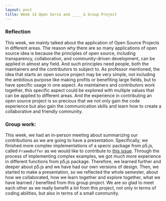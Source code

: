 ```yaml
---
layout: post
title: Week 14 Open Sorce and ____ & Group Project 
---
```


### Reflection
This week, we mainly talked about the application of Open Source Projects in different areas. The reason why there are so many applications of open source idea is because the principles of open source, including transparency, collaboration, and community-driven development, can be applied in almost any field. And such principles need people, both the maintainers and the contributors to subject to. As professor mentioned, the idea that starts an open source project may be very simple, not including the ambitious purpose like making profits or benefiting large fields, but to have specific usage in one aspect. As maintainers and contributors work together, this specific aspect could be explored with multiple values that can be applied to different areas. And the experience in contributing an open source project is so precious that we not only gain the code experience but also gain the communication skills and learn how to create a collaborative and friendly community.<!--more-->

### Group work: 
This week, we had an in-person meeting about summarizing our contributions as we are going to have a presentation. Specifically, we finished more complex implementations of a specic package from p5.js, called `FrameBuffer` as we would like to contribute to [this issue](https://github.com/processing/p5.js-website/issues/1340). Through the process of implementing complex examples, we got much more experience in different functions from p5.js package. Therefore, we learned further and deeper about p5.js and we have had our own versions of design. Then, we started to make a presentation, so we reflected the whole semester, about how we collaborated, how we learn together and explore together, what we have learned / benefited from this group project. We are so glad to meet each other as we really benefit a lot from this project, not only in terms of coding abilities, but also in terms of a small community.
